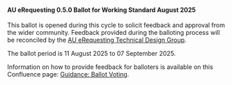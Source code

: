 <div class="note-to-balloters" markdown="1">

#### AU eRequesting 0.5.0 Ballot for Working Standard August 2025

This ballot is opened during this cycle to solicit feedback and approval from the wider community. Feedback provided during the balloting process will be reconciled by the [AU eRequesting Technical Design Group](https://confluence.hl7.org/display/HAFWG/HL7+Australia+-+AU+eRequesting+Technical+Design+Group+Home).

The ballot period is 11 August 2025 to 07 September 2025.

Information on how to provide feedback for balloters is available on this Confluence page: [Guidance: Ballot Voting](https://confluence.hl7.org/display/HA/Guidance%3A+Ballot+Voting).
  
</div><!-- note-to-balloters -->